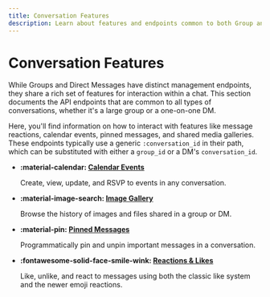 ```yaml
---
title: Conversation Features
description: Learn about features and endpoints common to both Group and Direct Message conversations.
---
```


# Conversation Features

While Groups and Direct Messages have distinct management endpoints, they share a rich set of features for interaction within a chat. This section documents the API endpoints that are common to all types of conversations, whether it's a large group or a one-on-one DM.

Here, you'll find information on how to interact with features like message reactions, calendar events, pinned messages, and shared media galleries. These endpoints typically use a generic `:conversation_id` in their path, which can be substituted with either a `group_id` or a DM's `conversation_id`.

<div class="grid cards" markdown>

-   **:material-calendar: [Calendar Events](calendar.md)**
    
    Create, view, update, and RSVP to events in any conversation.

-   **:material-image-search: [Image Gallery](gallery.md)**
    
    Browse the history of images and files shared in a group or DM.

-   **:material-pin: [Pinned Messages](pins.md)**
    
    Programmatically pin and unpin important messages in a conversation.

-   **:fontawesome-solid-face-smile-wink: [Reactions & Likes](reactions.md)**

    Like, unlike, and react to messages using both the classic like system and the newer emoji reactions.

</div>